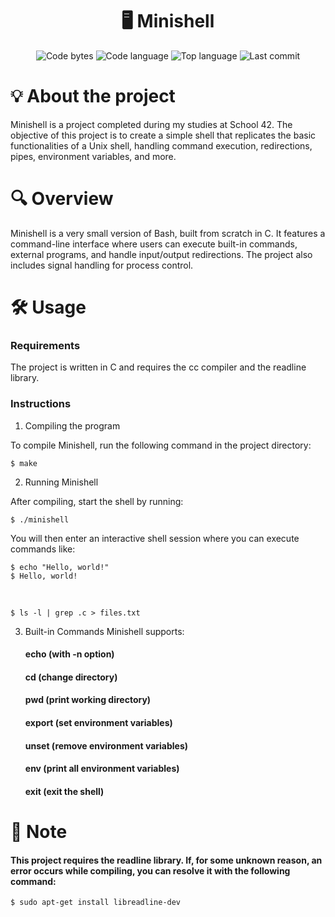 <h1 align="center"> 
  🖥️ Minishell </h1>
  
<p align="center"> 
  <img alt="Code bytes" src="https://img.shields.io/github/languages/code-size/jose5556/minishell?color=lightblue" /> 
  <img alt="Code language" src="https://img.shields.io/github/languages/count/jose5556/minishell?color=yellow" /> 
  <img alt="Top language" src="https://img.shields.io/github/languages/top/jose5556/minishell?color=blue" /> 
  <img alt="Last commit" src="https://img.shields.io/github/last-commit/jose5556/minishell?color=green" />
</p>

# 💡 About the project

Minishell is a project completed during my studies at School 42. 
The objective of this project is to create a simple shell that replicates the basic functionalities of a Unix shell, handling command execution, redirections, pipes, environment variables, and more.

# 🔍 Overview

Minishell is a very small version of Bash, built from scratch in C. It features a command-line interface where users can execute built-in commands, external programs, and handle input/output redirections. The project also includes signal handling for process control.


# 🛠️ Usage

### Requirements

The project is written in C and requires the cc compiler and the readline library.

### Instructions

1. Compiling the program

To compile Minishell, run the following command in the project directory:

```shell
$ make
```

2. Running Minishell

After compiling, start the shell by running:

```shell
$ ./minishell
```

You will then enter an interactive shell session where you can execute commands like:

```shell
$ echo "Hello, world!"
$ Hello, world!
```
<br>

```shell
$ ls -l | grep .c > files.txt
```

3. Built-in Commands Minishell supports:

    <h4>echo (with -n option)</h4>
    <h4>cd (change directory)</h4>
    <h4>pwd (print working directory)</h4>
    <h4>export (set environment variables)</h4>
    <h4>unset (remove environment variables)</h4>
    <h4>env (print all environment variables)</h4>
    <h4>exit (exit the shell)</h4>

# 📌 Note

<h4>
  This project requires the readline library. If, for some unknown reason, an error occurs while compiling, 
  you can resolve it with the following command:
</h4>

```shell
$ sudo apt-get install libreadline-dev
```
